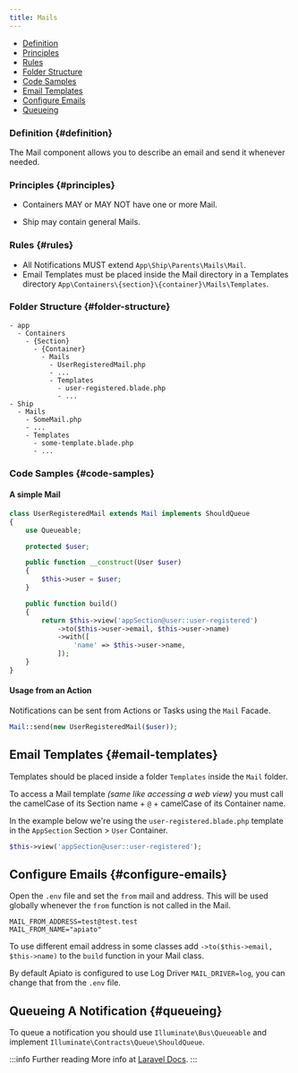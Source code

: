 ```yaml
---
title: Mails
---
```


* [Definition](#definition)
* [Principles](#principles)
* [Rules](#rules)
* [Folder Structure](#folder-structure)
* [Code Samples](#code-samples)
* [Email Templates](#email-templates)
* [Configure Emails](#configure-emails)
* [Queueing](#queueing)

### Definition {#definition}

The Mail component allows you to describe an email and send it whenever needed. 

### Principles {#principles}

- Containers MAY or MAY NOT have one or more Mail.

- Ship may contain general Mails.

### Rules {#rules}

- All Notifications MUST extend `App\Ship\Parents\Mails\Mail`.
- Email Templates must be placed inside the Mail directory in a Templates directory `App\Containers\{section}\{container}\Mails\Templates`.

### Folder Structure {#folder-structure}

```
- app
  - Containers
    - {Section}
      - {Container}
        - Mails
          - UserRegisteredMail.php
          - ...
          - Templates
            - user-registered.blade.php
            - ...
- Ship
  - Mails
    - SomeMail.php
    - ...
    - Templates
      - some-template.blade.php
      - ...
```

### Code Samples {#code-samples}

#### A simple Mail

```php
class UserRegisteredMail extends Mail implements ShouldQueue
{
    use Queueable;

    protected $user;

    public function __construct(User $user)
    {
        $this->user = $user;
    }

    public function build()
    {
        return $this->view('appSection@user::user-registered')
            ->to($this->user->email, $this->user->name)
            ->with([
                'name' => $this->user->name,
            ]);
    }
}
```

#### Usage from an Action

Notifications can be sent from Actions or Tasks using the `Mail` Facade.

```php
Mail::send(new UserRegisteredMail($user));
```

## Email Templates {#email-templates}

Templates should be placed inside a folder `Templates` inside the `Mail` folder.

To access a Mail template *(same like accessing a web view)* you must call the camelCase of its Section name + `@` + camelCase of its Container name.   

In the example below we're using the `user-registered.blade.php` template in the `AppSection` Section > `User` Container.

```php
$this->view('appSection@user::user-registered');
```

## Configure Emails {#configure-emails}

Open the `.env` file and set the `from` mail and address. This will be used globally whenever the `from` function is not called in the Mail. 

```env
MAIL_FROM_ADDRESS=test@test.test
MAIL_FROM_NAME="apiato"
```
To use different email address in some classes add `->to($this->email, $this->name)` to the `build` function in your Mail class. 

By default Apiato is configured to use Log Driver `MAIL_DRIVER=log`, you can change that from the `.env` file.

## Queueing A Notification {#queueing}

To queue a notification you should use `Illuminate\Bus\Queueable` and implement `Illuminate\Contracts\Queue\ShouldQueue`.

:::info Further reading
More info at [Laravel Docs](https://laravel.com/docs/mail).
:::
